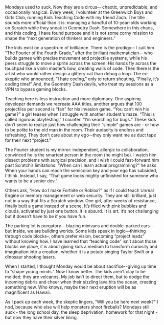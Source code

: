 
Mondays used to suck. Now they are a circus-- chaotic, unpredictable, and occasionally magical. Every week, I volunteer at the Greenwich Boys and Girls Club, running Kids Teaching Code with my friend Zach. The title sounds more official than it is: managing a handful of 10-year-olds working on Scratch while they sneak in Geometry Dash. Somewhere in this chaos, and this coding, I have found purpose and it is not some corny mission to shape the “next generation of thinkers and engineers.”

The kids exist on a spectrum of brilliance. There is the prodigy-- I call him “The Fourier of the Fourth Grade,” after the brilliant mathematician-- who builds games with precise movement and projectile systems, while his peers struggle to move a sprite across the screen. His hands fly across the touchpad like a violin master’s bow, creating walls of code. Then there is the artist who would rather design a glittery cat than debug a loop. The ex-skeptic who announced, “I hate coding,” only to return shouting, “Finally, it’s coding time!” And, the Geometry Dash devils, who treat my sessions as a VPN to bypass gaming blocks.

Teaching here is less instruction and more diplomacy. One aspiring developer demands we recreate AAA titles, another argues that 100 projectiles per second is “fair” for his invasion game. “You can’t win his game?” a girl teases when I struggle with another student's maze. “This is called rigorous playtesting,” I counter. “I’m searching for bugs.” These kids don’t seem to realize just how challenging their “simple” games are -  or how to be polite to the old man in the room. Their audacity is endless and refreshing. They don’t care about my ego--they only want me as duct tape for their next “project.” 

The Fourier student is my mirror: independent, allergic to collaboration, convinced he is the smartest person in the room (he might be). I watch him dissect problems with surgical precision, and I wish I could fast-forward him past Scratch’s limitations. “When can I learn actual programming?” he asks. When your hands can reach the semicolon key and your ego has subsided, I think. Instead, I say, “That game looks mighty unfinished for someone who wants to be a senior dev.”

Others ask, “How do I make Fortnite or Roblox?” as if I could teach Unreal Engine or memory management or web security. They are still brilliant, just not in a way that fits a Scratch window. One girl, after weeks of resistance, finally built a game instead of a scene. It’s filled with pink bubbles and clouds, activated by just one button. It is absurd. It is art. It’s not challenging but it doesn’t have to be if you have fun.

The parking lot is purgatory-- blazing minivans and double-parked cars-- but inside, we are building worlds. Some kids speak in logic—thinking through code blocks–, others prefer vision, becoming “project leads” without knowing how. I have learned that “teaching code” isn’t about those blocks we place, it is about giving kids a medium to transform curiosity and imagination into a creation, whether it is a potato singing Taylor Swift or a dinosaur shooting lasers.

When I started, I thought Monday would be about sacrifice--giving up time to “shape young minds.” Now I know better. The kids aren’t clay to be molded; they are volcanos. My job isn’t to direct them, but to dodge the incoming debris and cheer when their sizzling lava hits the ocean, creating something new. Who knows, maybe their next eruption will be as magnificent as Hawaii.

As I pack up each week, the skeptic lingers, “Will you be here next week?” I nod, because who else will help monsters shoot fireballs? Mondays still suck - the long school day, the sleep deprivation, homework for that night - but now they have their silver lining.

